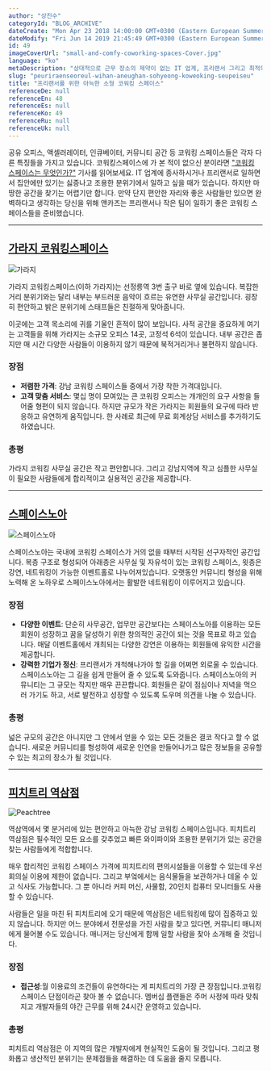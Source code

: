 ```yaml
---
author: "상진수"
categoryId: "BLOG_ARCHIVE"
dateCreate: "Mon Apr 23 2018 14:00:00 GMT+0300 (Eastern European Summer Time)"
dateModify: "Fri Jun 14 2019 21:45:49 GMT+0300 (Eastern European Summer Time)"
id: 49
imageCoverUrl: "small-and-comfy-coworking-spaces-Cover.jpg"
language: "ko"
metaDescription: "상대적으로 근무 장소의 제약이 없는 IT 업계, 프리랜서 그리고 최적의 작업 공간을 찾고 있는 모든 분들께 코워킹 스페이스를 추천해드립니다. 저렴한 가격부터 이벤트가 가능한 공간까지 다양한 코워킹 스페이스의 장점들과 리뷰를 정리한 기사를 확인해보세요."
slug: "peuriraenseoreul-wihan-aneughan-sohyeong-koweoking-seupeiseu"
title: "프리랜서를 위한 아늑한 소형 코워킹 스페이스"
referenceDe: null
referenceEn: 48
referenceEs: null
referenceKo: 49
referenceRu: null
referenceUk: null
---
```


공유 오피스, 액셀러레이터, 인큐베이터, 커뮤니티 공간 등 코워킹 스페이스들은 각자 다른 특징들을 가지고 있습니다. 코워킹스페이스에 가 본 적이 없으신 분이라면 ["코워킹 스페이스는 무엇인가?"](https://andcards.com/ko/blog/archive/koweoking-seupeiseuneun-mueosinga) 기사를 읽어보세요. IT 업계에 종사하시거나 프리랜서로 일하면서 집안에만 있기는 싫증나고 조용한 분위기에서 일하고 싶을 때가 있습니다. 하지만 마땅한 공간을 찾기는 어렵기만 합니다. 만약 단지 편안한 자리와 좋은 사람들만 있으면 완벽하다고 생각하는 당신을 위해 앤카즈는 프리랜서나 작은 팀이 일하기 좋은 코워킹 스페이스들을 준비했습니다.
___
## [가라지 코워킹스페이스](https://thegarage.kr/)

![가라지](https://s3.ap-northeast-2.amazonaws.com/blogs.andcards.com/small-and-comfy-coworking-spaces-Garage.jpg|height=600,width=900)

가라지 코워킹스페이스(이하 가라지)는 선정릉역 3번 출구 바로 옆에 있습니다. 복잡한 거리 분위기와는 달리 내부는 부드러운 음악이 흐르는 유연한 사무실 공간입니다. 굉장히 편안하고 밝은 분위기에 스태프들은 친절하게 맞아줍니다.

이곳에는 고객 목소리에 귀를 기울인 흔적이 많이 보입니다. 사적 공간을 중요하게 여기는 고객들을 위해 가라지는 소규모 오피스 14곳, 고정석 6석이 있습니다. 내부 공간은 좁지만 매 시간 다양한 사람들이 이용하지 않기 때문에 북적거리거나 불편하지 않습니다.

### 장점

- **저렴한 가격**: 강남 코워킹 스페이스들 중에서 가장 착한 가격대입니다.
- **고객 맞춤 서비스**: 몇십 명이 모여있는 큰 코워킹 오피스는 개개인의 요구 사항을 들어줄 형편이 되지 않습니다. 하지만 규모가 작은 가라지는 회원들의 요구에 따라 반응하고 유연하게 움직입니다. 한 사례로 최근에 무료 회계상담 서비스를 추가하기도 하였습니다.

### 총평
가라지 코워킹 사무실 공간은 작고 편안합니다. 그리고 강남지역에 작고 심플한 사무실이 필요한 사람들에게 합리적이고 실용적인 공간을 제공합니다.
___
## [스페이스노아](https://projectnoah.tistory.com/)

![스페이스노아](https://s3.ap-northeast-2.amazonaws.com/blogs.andcards.com/small-and-comfy-coworking-spaces-noah.jpg|height=600,width=900)


스페이스노아는 국내에 코워킹 스페이스가 거의 없을 때부터 시작된 선구자적인 공간입니다. 복층 구조로 형성되어 아래층은 사무실 및 자유석이 있는 코워킹 스페이스, 윗층은 강연, 네트워킹이 가능한 이벤트홀로 나누어져있습니다. 오랫동안 커뮤니티 형성을 위해 노력해 온 노하우로 스페이스노아에서는 활발한 네트워킹이 이루어지고 있습니다.


### 장점

- **다양한 이벤트**: 단순히 사무공간, 업무만 공간보다는 스페이스노아를 이용하는 모든 회원이 성장하고 꿈을 달성하기 위한 창의적인 공간이 되는 것을 목표로 하고 있습니다. 매달 이벤트홀에서 개최되는 다양한 강연은 이용하는 회원들에 유익한 시간을 제공합니다.
- **강력한 기업가 정신**: 프리랜서가 개척해나가야 할 길을 어쩌면 외로울 수 있습니다. 스페이스노아는 그 길을 쉽게 만들어 줄 수 있도록 도와줍니다. 스페이스노아의 커뮤니티는 그 규모는 작지만 매우 끈끈합니다. 회원들은 같이 점심이나 저녁을 먹으러 가기도 하고, 서로 발전하고 성장할 수 있도록 도우며 의견을 나눌 수 있습니다.  

### 총평

넓은 규모의 공간은 아니지만 그 안에서 얻을 수 있는 모든 것들은 결코 작다고 할 수 없습니다. 새로운 커뮤니티를 형성하여 새로운 인연을 만들어나가고 많은 정보들을 공유할 수 있는 최고의 장소가 될 것입니다.
___
## [피치트리 역삼점](https://www.peachtree.kr/)

![Peachtree](https://s3.ap-northeast-2.amazonaws.com/blogs.andcards.com/small-and-comfy-coworking-spaces-Peachtree.jpg|height=600,width=900)


역삼역에서 몇 분거리에 있는 편안하고 아늑한 강남 코워킹 스페이스입니다. 피치트리 역삼점은 필수적인 모든 요소를 갖추었고 빠른 와이파이와 조용한 분위기가 있는 공간을 찾는 사람들에게 적합합니다. 

매우 합리적인 코워킹 스페이스 가격에 피치트리의 편의시설들을 이용할 수 있는데 우선 회의실 이용에 제한이 없습니다. 그리고 부엌에서는 음식물들을 보관하거나 데울 수 있고 식사도 가능합니다. 그 뿐 아니라 커피 머신, 사물함, 20인치 컴퓨터 모니터들도 사용할 수 있습니다. 

사람들은 일을 마친 뒤 피치트리에 오기 때문에 역삼점은 네트워킹에 많이 집중하고 있지 않습니다. 하지만 어느 분야에서 전문성을 가진 사람을 찾고 있다면, 커뮤니티 매니저에게 물어볼 수도 있습니다. 매니저는 당신에게 함께 일할 사람을 찾아 소개해 줄 것입니다.

### 장점

- **접근성**:월 이용료의 조건들이 유연하다는 게 피치트리의 가장 큰 장점입니다.코워킹 스페이스 단점이라곤 찾아 볼 수 없습니다. 멤버십 플랜들은 주머 사정에 따라 맞춰지고 개발자들의 야간 근무를 위해 24시간 운영하고 있습니다. 

### 총평

피치트리 역삼점은 이 지역의 많은 개발자에게 현실적인 도움이 될 것입니다. 그리고 평화롭고 생산적인 분위기는 문제점들을 해결하는 데 도움을 줄지 모릅니다.
